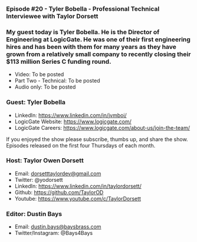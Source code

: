 ### Episode #20 - Tyler Bobella - Professional Technical Interviewee with Taylor Dorsett

### My guest today is Tyler Bobella. He is the Director of Engineering at LogicGate. He was one of their first engineering hires and has been with them for many years as they have grown from a relatively small company to recently closing their $113 million Series C funding round.

- Video: To be posted
- Part Two - Technical: To be posted
- Audio only: To be posted

### Guest: Tyler Bobella
- LinkedIn: https://www.linkedin.com/in/jvmboi/
- LogicGate Website: https://www.logicgate.com/
- LogicGate Careers: https://www.logicgate.com/about-us/join-the-team/

If you enjoyed the show please subscribe, thumbs up, and share the show.
Episodes released on the first four Thursdays of each month.

### Host: Taylor Owen Dorsett
- Email: dorsetttaylordev@gmail.com
- Twitter: @yodorsett
- LinkedIn: https://www.linkedin.com/in/taylordorsett/
- Github: https://github.com/TaylorOD
- Youtube: https://www.youtube.com/c/TaylorDorsett

### Editor: Dustin Bays
- Email: dustin.bays@baysbrass.com
- Twitter/Instagram: @Bays4Bays